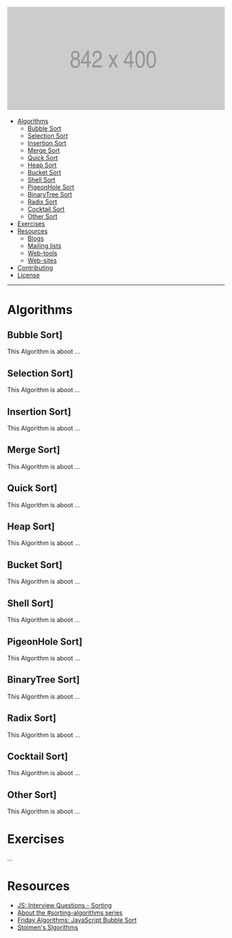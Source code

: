 <p align="center">
  <img src="https://raw.githubusercontent.com/mrpotatoes/computer-science-in-javascript/master/docs/placeholder.png" alt="Awesome Cryptography">
</p>

- [Algorithms](#algorithms)
  - [Bubble Sort](#)
  - [Selection Sort](#)
  - [Insertion Sort](#)
  - [Merge Sort](#)
  - [Quick Sort](#)
  - [Heap Sort](#)
  - [Bucket Sort](#)
  - [Shell Sort](#)
  - [PigeonHole Sort](#)
  - [BinaryTree Sort](#)
  - [Radix Sort](#)
  - [Cocktail Sort](#)
  - [Other Sort](#)
- [Exercises](#Exercises)
- [Resources](#resources)
  - [Blogs](#blogs)
  - [Mailing lists](#mailing-lists)
  - [Web-tools](#web-tools)
  - [Web-sites](#web-sites)
- [Contributing](#contributing)
- [License](#license)
- - -

# Algorithms
## Bubble Sort]
This Algorithm is aboot ...

## Selection Sort]
This Algorithm is aboot ...

## Insertion Sort]
This Algorithm is aboot ...

## Merge Sort]
This Algorithm is aboot ...

## Quick Sort]
This Algorithm is aboot ...

## Heap Sort]
This Algorithm is aboot ...

## Bucket Sort]
This Algorithm is aboot ...

## Shell Sort]
This Algorithm is aboot ...

## PigeonHole Sort]
This Algorithm is aboot ...

## BinaryTree Sort]
This Algorithm is aboot ...

## Radix Sort]
This Algorithm is aboot ...

## Cocktail Sort]
This Algorithm is aboot ...

## Other Sort]
This Algorithm is aboot ...

# Exercises
...

 # Resources
* [JS: Interview Questions - Sorting](https://khan4019.github.io/front-end-Interview-Questions/sort.html)
* [About the #sorting-algorithms series](http://blog.benoitvallon.com/sorting-algorithms-in-javascript/sorting-algorithms-in-javascript/)
* [Friday Algorithms: JavaScript Bubble Sort]( http://www.stoimen.com/blog/2010/07/09/friday-algorithms-javascript-bubble-sort/)
* [Stoimen's Slgorithms](https://github.com/stoimen/algorithms)
